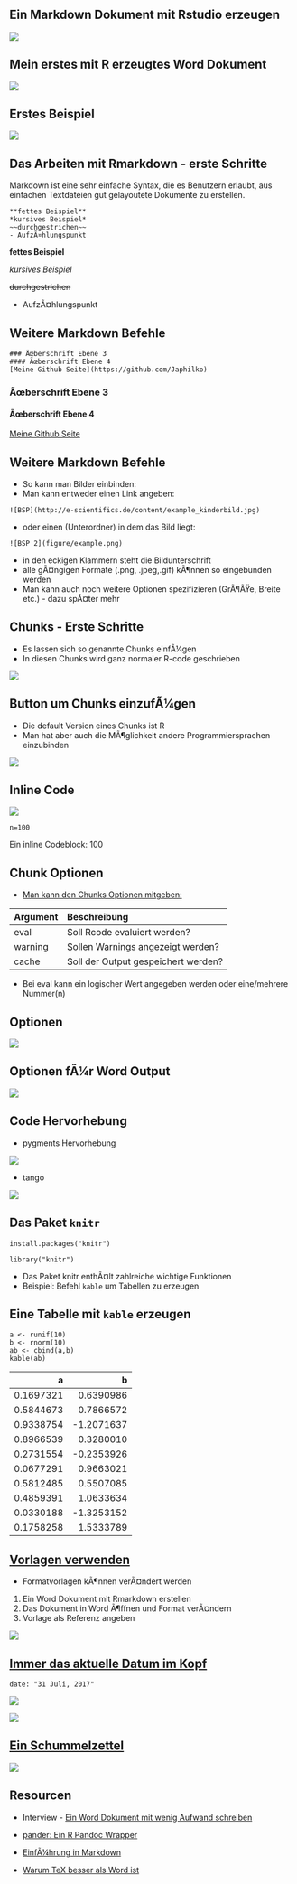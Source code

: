 Ein Markdown Dokument mit Rstudio erzeugen
------------------------------------------

![](https://github.com/Japhilko/RInterfaces/raw/master/slides/figure/r2wordstart.png)

Mein erstes mit R erzeugtes Word Dokument
-----------------------------------------

![](https://raw.githubusercontent.com/Japhilko/RInterfaces/master/slides/figure/meinWord.PNG)

Erstes Beispiel
---------------

![](https://raw.githubusercontent.com/Japhilko/RInterfaces/master/slides/figure/ErstesWord.PNG)

Das Arbeiten mit Rmarkdown - erste Schritte
-------------------------------------------

Markdown ist eine sehr einfache Syntax, die es Benutzern erlaubt, aus
einfachen Textdateien gut gelayoutete Dokumente zu erstellen.

    **fettes Beispiel**
    *kursives Beispiel*
    ~~durchgestrichen~~
    - AufzÃ¤hlungspunkt

**fettes Beispiel**

*kursives Beispiel*

<s>durchgestrichen</s>

-   AufzÃ¤hlungspunkt

Weitere Markdown Befehle
------------------------

    ### Ãœberschrift Ebene 3
    #### Ãœberschrift Ebene 4
    [Meine Github Seite](https://github.com/Japhilko)

### Ãœberschrift Ebene 3

#### Ãœberschrift Ebene 4

[Meine Github Seite](https://github.com/Japhilko)

Weitere Markdown Befehle
------------------------

-   So kann man Bilder einbinden:
-   Man kann entweder einen Link angeben:

<!-- -->

    ![BSP](http://e-scientifics.de/content/example_kinderbild.jpg)

-   oder einen (Unterordner) in dem das Bild liegt:

<!-- -->

    ![BSP 2](figure/example.png)

-   in den eckigen Klammern steht die Bildunterschrift
-   alle gÃ¤ngigen Formate (.png, .jpeg,.gif) kÃ¶nnen so eingebunden
    werden
-   Man kann auch noch weitere Optionen spezifizieren (GrÃ¶ÃŸe,
    Breite etc.) - dazu spÃ¤ter mehr

Chunks - Erste Schritte
-----------------------

-   Es lassen sich so genannte Chunks einfÃ¼gen
-   In diesen Chunks wird ganz normaler R-code geschrieben

![](https://raw.githubusercontent.com/Japhilko/RInterfaces/master/slides/figure/NotebooksBasicEx.PNG)

Button um Chunks einzufÃ¼gen
----------------------------

-   Die default Version eines Chunks ist R
-   Man hat aber auch die MÃ¶glichkeit andere Programmiersprachen
    einzubinden

![](https://raw.githubusercontent.com/Japhilko/RInterfaces/master/slides/figure/ChunkButton.PNG)

Inline Code
-----------

![](https://raw.githubusercontent.com/Japhilko/RInterfaces/master/slides/figure/RinlineEx.PNG)

    n=100

Ein inline Codeblock: 100

Chunk Optionen
--------------

-   [Man kann den Chunks Optionen
    mitgeben:](https://yihui.name/knitr/options/)

<table>
<thead>
<tr class="header">
<th align="left">Argument</th>
<th align="left">Beschreibung</th>
</tr>
</thead>
<tbody>
<tr class="odd">
<td align="left">eval</td>
<td align="left">Soll Rcode evaluiert werden?</td>
</tr>
<tr class="even">
<td align="left">warning</td>
<td align="left">Sollen Warnings angezeigt werden?</td>
</tr>
<tr class="odd">
<td align="left">cache</td>
<td align="left">Soll der Output gespeichert werden?</td>
</tr>
</tbody>
</table>

-   Bei eval kann ein logischer Wert angegeben werden oder
    eine/mehrere Nummer(n)

Optionen
--------

![](https://github.com/Japhilko/RInterfaces/raw/master/slides/figure/RwordOptions.png)

Optionen fÃ¼r Word Output
-------------------------

![](https://github.com/Japhilko/RInterfaces/raw/master/slides/figure/WordOutputOptions.PNG)

Code Hervorhebung
-----------------

-   pygments Hervorhebung

![](https://github.com/Japhilko/RInterfaces/raw/master/slides/figure/pygmentsSnippet.PNG)

-   tango

![](https://raw.githubusercontent.com/Japhilko/RInterfaces/master/slides/figure/tangoSnippet.PNG)

Das Paket `knitr`
-----------------

    install.packages("knitr")

    library("knitr")

-   Das Paket knitr enthÃ¤lt zahlreiche wichtige Funktionen
-   Beispiel: Befehl `kable` um Tabellen zu erzeugen

Eine Tabelle mit `kable` erzeugen
---------------------------------

    a <- runif(10)
    b <- rnorm(10)
    ab <- cbind(a,b)
    kable(ab)

<table>
<thead>
<tr class="header">
<th align="right">a</th>
<th align="right">b</th>
</tr>
</thead>
<tbody>
<tr class="odd">
<td align="right">0.1697321</td>
<td align="right">0.6390986</td>
</tr>
<tr class="even">
<td align="right">0.5844673</td>
<td align="right">0.7866572</td>
</tr>
<tr class="odd">
<td align="right">0.9338754</td>
<td align="right">-1.2071637</td>
</tr>
<tr class="even">
<td align="right">0.8966539</td>
<td align="right">0.3280010</td>
</tr>
<tr class="odd">
<td align="right">0.2731554</td>
<td align="right">-0.2353926</td>
</tr>
<tr class="even">
<td align="right">0.0677291</td>
<td align="right">0.9663021</td>
</tr>
<tr class="odd">
<td align="right">0.5812485</td>
<td align="right">0.5507085</td>
</tr>
<tr class="even">
<td align="right">0.4859391</td>
<td align="right">1.0633634</td>
</tr>
<tr class="odd">
<td align="right">0.0330188</td>
<td align="right">-1.3253152</td>
</tr>
<tr class="even">
<td align="right">0.1758258</td>
<td align="right">1.5333789</td>
</tr>
</tbody>
</table>

[Vorlagen verwenden](http://rmarkdown.rstudio.com/articles_docx.html)
---------------------------------------------------------------------

-   Formatvorlagen kÃ¶nnen verÃ¤ndert werden

1.  Ein Word Dokument mit Rmarkdown erstellen
2.  Das Dokument in Word Ã¶ffnen und Format verÃ¤ndern
3.  Vorlage als Referenz angeben

![](https://raw.githubusercontent.com/Japhilko/RInterfaces/master/slides/figure/RefDoc.PNG)

[Immer das aktuelle Datum im Kopf](http://stackoverflow.com/questions/23449319/yaml-current-date-in-rmarkdown)
--------------------------------------------------------------------------------------------------------------

    date: "31 Juli, 2017"

![](https://raw.githubusercontent.com/Japhilko/RInterfaces/master/slides/figure/rmdAktuellesDatum.PNG)

![](https://raw.githubusercontent.com/Japhilko/RInterfaces/master/slides/figure/ErgebenisAktuellesDatum.PNG)

[Ein Schummelzettel](https://www.rstudio.com/wp-content/uploads/2015/06/rmarkdown-german.pdf)
---------------------------------------------------------------------------------------------

![](https://raw.githubusercontent.com/Japhilko/RInterfaces/master/slides/figure/RmarkdownSchummelzettel.PNG)

Resourcen
---------

-   Interview - [Ein Word Dokument mit wenig Aufwand
    schreiben](https://www.r-statistics.com/2013/03/write-ms-word-document-using-r-with-as-little-overhead-as-possible/)

-   [pander: Ein R Pandoc Wrapper](http://rapporter.github.io/pander/)

-   [EinfÃ¼hrung in
    Markdown](https://github.com/ctreffe/r-space/wiki/R-Markdown-Intro)

-   [Warum TeX besser als Word
    ist](http://factorgrad.blogspot.de/2010/07/why-latex-is-superior-to-ms-word.html)
